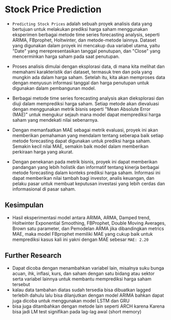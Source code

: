 # Stock Price Prediction

* `Predicting Stock Prices` adalah sebuah proyek analisis data yang bertujuan untuk melakukan prediksi harga saham menggunakan eksperimen berbagai metode time series forecasting analysis, seperti ARIMA, FBprophet, Holtwinter, dan metode-metode lainnya. Dataset yang digunakan dalam proyek ini mencakup dua variabel utama, yaitu "Date" yang merepresentasikan tanggal penutupan, dan "Close" yang mencerminkan harga saham pada saat penutupan.

* Proses analisis dimulai dengan eksplorasi data, di mana kita melihat dan memahami karakteristik dari dataset, termasuk tren dan pola yang mungkin ada dalam harga saham. Setelah itu, kita akan memproses data dengan menyusun informasi tanggal dan harga penutupan untuk digunakan dalam pembangunan model.

* Berbagai metode time series forecasting analysis akan dieksplorasi dan diuji dalam memprediksi harga saham. Setiap metode akan dievaluasi dengan menggunakan metrik bisnis seperti "Mean Absolute Error (MAE)" untuk mengukur sejauh mana model dapat memprediksi harga saham yang mendekati nilai sebenarnya.

* Dengan memanfaatkan MAE sebagai metrik evaluasi, proyek ini akan memberikan pemahaman yang mendalam tentang seberapa baik setiap metode forecasting dapat digunakan untuk prediksi harga saham. Semakin kecil nilai MAE, semakin baik model dalam memberikan perkiraan harga yang akurat.

* Dengan penekanan pada metrik bisnis, proyek ini dapat memberikan pandangan yang lebih holistik dan informatif tentang kinerja berbagai metode forecasting dalam konteks prediksi harga saham. Informasi ini dapat memberikan nilai tambah bagi investor, analis keuangan, dan pelaku pasar untuk membuat keputusan investasi yang lebih cerdas dan informasional di pasar saham.

## Kesimpulan

* Hasil eksperimentasi model antara ARIMA, ARMA, Damped trend, Holtwinter Exponential Smoothing, FBProphet, Double Moving Averages, Brown satu parameter, dan Pemodelan ARMA jika dibandingkan metrics MAE, maka model FBprophet memiliki MAE yang cukup baik untuk memprediksi kasus kali ini yakni dengan MAE sebesar `MAE: 2.20`

## Further Research

* Dapat dicoba dengan menambahkan variabel lain, misalnya suku bunga acuan, ihk, inflasi, kurs, dan saham dengan satu bidang atau sektor serta variabel lainnya untuk membantu memprediksi harga saham tersebut
* kalau data tambahan diatas sudah tersedia bisa dibuatkan lagged terlebih dahulu lalu bisa dilanjutkan dengan model ARIMA bahkan dapat juga dicoba untuk menggunakan model LSTM dan GRU
* bisa juga ditambahkan dengan metode lain seperti ARCH karena Karena bisa jadi LM test signifikan pada lag-lag awal (short memory)
